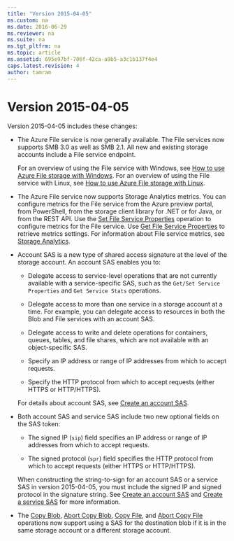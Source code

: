 ```yaml
---
title: "Version 2015-04-05"
ms.custom: na
ms.date: 2016-06-29
ms.reviewer: na
ms.suite: na
ms.tgt_pltfrm: na
ms.topic: article
ms.assetid: 695e97bf-706f-42ca-a9b5-a3c1b137f4e4
caps.latest.revision: 4
author: tamram
---
```

# Version 2015-04-05
Version 2015-04-05 includes these changes:  
  
-   The Azure File service is now generally available. The File services now supports SMB 3.0 as well as SMB 2.1. All new and existing storage accounts include a File service endpoint.  
  
     For an overview of using the File service with Windows, see [How to use Azure File storage with Windows](https://azure.microsoft.com/documentation/articles/storage-dotnet-how-to-use-files/). For an overview of using the File service with Linux, see [How to use Azure File storage with Linux](https://azure.microsoft.com/documentation/articles/storage-how-to-use-files-linux/).  
  
-   The Azure File service now supports Storage Analytics metrics. You can configure metrics for the File service from the Azure preview portal, from PowerShell, from the storage client library for .NET or for Java, or from the REST API. Use the [Set File Service Properties](Set-File-Service-Properties.md) operation to configure metrics for the File service. Use [Get File Service Properties](Get-File-Service-Properties.md) to retrieve metrics settings. For information about File service metrics, see [Storage Analytics](Storage-Analytics.md).  
  
-   Account SAS is a new type of shared access signature at the level of the storage account. An account SAS enables you to:  
  
    -   Delegate access to service-level operations that are not currently available with a service-specific SAS, such as the `Get/Set Service Properties` and `Get Service Stats` operations.  
  
    -   Delegate access to more than one service in a storage account at a time. For example, you can delegate access to resources in both the Blob and File services with an account SAS.  
  
    -   Delegate access to write and delete operations for containers, queues, tables, and file shares, which are not available with an object-specific SAS.  
  
    -   Specify an IP address or range of IP addresses from which to accept requests.  
  
    -   Specify the HTTP protocol from which to accept requests (either HTTPS or HTTP/HTTPS).  
  
     For details about account SAS, see [Create an account SAS](create-an-account-sas.md).  
  
-   Both account SAS and service SAS include two new optional fields on the SAS token:  
  
    -   The signed IP (`sip`) field specifies an IP address or range of IP addresses from which to accept requests.  
  
    -   The signed protocol (`spr`) field specifies the HTTP protocol from which to accept requests (either HTTPS or HTTP/HTTPS).  
  
     When constructing the string-to-sign for an account SAS or a service SAS in version 2015-04-05, you must include the signed IP and signed protocol in the signature string. See [Create an account SAS](create-an-account-sas.md) and [Create a service SAS](create-a-service-sas.md) for more information.  
  
-   The [Copy Blob](Copy-Blob.md), [Abort Copy Blob](Abort-Copy-Blob.md), [Copy File](Copy-File.md), and [Abort Copy File](Abort-Copy-File.md) operations now support using a SAS for the destination blob if it is in the same storage account or a different storage account.
